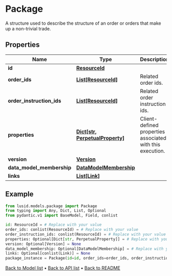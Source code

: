 # Package

A structure used to describe the structure of an order or orders that make up a non-trivial trade.
## Properties
Name | Type | Description | Notes
------------ | ------------- | ------------- | -------------
**id** | [**ResourceId**](ResourceId.md) |  | 
**order_ids** | [**List[ResourceId]**](ResourceId.md) | Related order ids. | 
**order_instruction_ids** | [**List[ResourceId]**](ResourceId.md) | Related order instruction ids. | 
**properties** | [**Dict[str, PerpetualProperty]**](PerpetualProperty.md) | Client-defined properties associated with this execution. | [optional] 
**version** | [**Version**](Version.md) |  | [optional] 
**data_model_membership** | [**DataModelMembership**](DataModelMembership.md) |  | [optional] 
**links** | [**List[Link]**](Link.md) |  | [optional] 
## Example

```python
from lusid.models.package import Package
from typing import Any, Dict, List, Optional
from pydantic.v1 import BaseModel, Field, conlist

id: ResourceId = # Replace with your value
order_ids: conlist(ResourceId) = # Replace with your value
order_instruction_ids: conlist(ResourceId) = # Replace with your value
properties: Optional[Dict[str, PerpetualProperty]] = # Replace with your value
version: Optional[Version] = None
data_model_membership: Optional[DataModelMembership] = # Replace with your value
links: Optional[conlist(Link)] = None
package_instance = Package(id=id, order_ids=order_ids, order_instruction_ids=order_instruction_ids, properties=properties, version=version, data_model_membership=data_model_membership, links=links)

```

[Back to Model list](../README.md#documentation-for-models) &#8226; [Back to API list](../README.md#documentation-for-api-endpoints) &#8226; [Back to README](../README.md)

